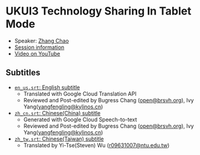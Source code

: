 # UKUI3 Technology Sharing In Tablet Mode

- Speaker: [Zhang Chao](mailto:zhangchao@kylinos.cn)
- [Session information](https://2021.ubucon.asia/sessions/ukui3_technology_sharing_in_tablet_mode)
- [Video on YouTube](https://www.youtube.com/watch?v=eTzFqrFK29A)

## Subtitles

- [`en_us.srt`: English subtitle](en_us.srt)
    - Translated with Google Cloud Translation API
    - Reviewed and Post-edited by Bugress Chang (open@brsvh.org), Ivy Yang(yangfengling@kylinos.cn)
- [`zh_cn.srt`: Chinese(China) subtitle](zh_cn.srt)
    - Generated with Google Cloud Speech-to-text
    - Reviewed and Post-edited by Bugress Chang (open@brsvh.org), Ivy Yang(yangfengling@kylinos.cn)
- [`zh_tw.srt`: Chinese(Taiwan) subtitle](zh_tw.srt)
    - Translated by Yi-Tse(Steven) Wu (r09631007@ntu.edu.tw)